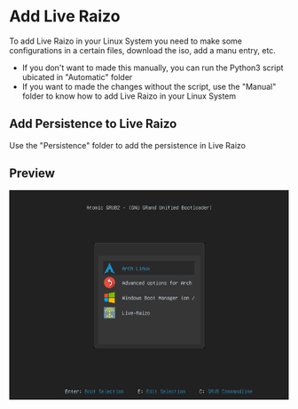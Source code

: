 # Add Live Raizo
To add Live Raizo in your Linux System you need to make some configurations in a certain files, download the iso, add a manu entry, etc.

* If you don't want to made this manually, you can run the Python3 script ubicated in "Automatic" folder
* If you want to made the changes without the script, use the "Manual" folder to know how to add Live Raizo in your Linux System

## Add Persistence to Live Raizo
Use the "Persistence" folder to add the persistence in Live Raizo

## Preview
<p align="center">
  <img src="Pictures/Preview.png">
</p>
